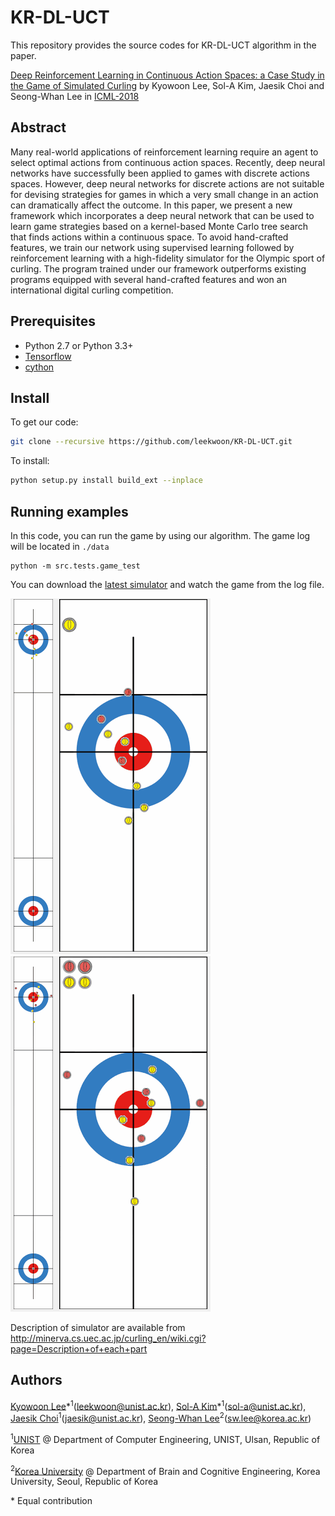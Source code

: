 # KR-DL-UCT

This repository provides the source codes for KR-DL-UCT algorithm in the paper.

[Deep Reinforcement Learning in Continuous Action Spaces: a Case Study in the Game of Simulated Curling](http://proceedings.mlr.press/v80/lee18b/lee18b.pdf) by Kyowoon Lee, Sol-A Kim, Jaesik Choi and Seong-Whan Lee in [ICML-2018](https://icml.cc/Conferences/2018)

## Abstract
Many real-world applications of reinforcement learning require an agent to select optimal actions from continuous action spaces. Recently, deep neural networks have successfully been applied to games with discrete actions spaces. However, deep neural networks for discrete actions are not suitable for devising strategies for games in which a very small change in an action can dramatically affect the outcome. In this paper, we present a new framework which incorporates a deep neural network that can be used to learn game strategies based on a kernel-based Monte Carlo tree search that finds actions within a continuous space. To avoid hand-crafted features, we train our network using supervised learning followed by reinforcement learning with a high-fidelity simulator for the Olympic sport of curling. The program trained under our framework outperforms existing programs equipped with several hand-crafted features and won an international digital curling competition.

<!-- This version of software is developed by Kyowoon Lee, Sol-a Kim and Jaesik Choi, members of [Statistical Artificial Intelligence Laboratory (SAIL)](http://sail.unist.ac.kr) at Ulsan National Institute of Science and Technology (UNIST), Korea. This is joint work with Prof. Seong-Whan Lee at Korea University. -->

## Prerequisites
- Python 2.7 or Python 3.3+
- [Tensorflow](https://www.tensorflow.org/?hl=en)
- [cython](https://cython.readthedocs.io/en/latest/)

## Install

To get our code:

```bash
git clone --recursive https://github.com/leekwoon/KR-DL-UCT.git
```

To install:

```bash
python setup.py install build_ext --inplace
```

## Running examples

In this code, you can run the game by using our algorithm. The game log will be located in `./data`

```
python -m src.tests.game_test
```

You can download the [latest simulator](http://minerva.cs.uec.ac.jp/curling/wiki.cgi?page=%A5%C0%A5%A6%A5%F3%A5%ED%A1%BC%A5%C9) and watch the game from the log file.

![breakout-tunneling.gif](assets/1.gif)
![pong-killshot.gif](assets/2.gif)

Description of simulator are available from
http://minerva.cs.uec.ac.jp/curling_en/wiki.cgi?page=Description+of+each+part

## Authors

[Kyowoon Lee](http://sail.unist.ac.kr/members/)\*<sup>1</sup>(leekwoon@unist.ac.kr), [Sol-A Kim](http://sail.unist.ac.kr/members/)\*<sup>1</sup>(sol-a@unist.ac.kr), [Jaesik Choi](http://sail.unist.ac.kr/members/jaesik/)<sup>1</sup>(jaesik@unist.ac.kr), [Seong-Whan Lee](http://ibi.korea.ac.kr/sub2_1.php?code=LSW)<sup>2</sup>(sw.lee@korea.ac.kr)

<sup>1</sup>[UNIST](http://www.unist.ac.kr/) @ Department of Computer Engineering, UNIST, Ulsan, Republic of Korea

<sup>2</sup>[Korea University](http://www.korea.ac.kr/mbshome/mbs/en/index.do) @ Department of Brain and Cognitive Engineering, Korea University, Seoul, Republic of Korea

\* Equal contribution
